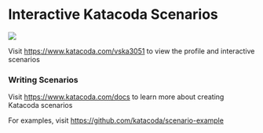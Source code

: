 # Interactive Katacoda Scenarios

[![](http://shields.katacoda.com/katacoda/vska3051/count.svg)](https://www.katacoda.com/vska3051 "Get your profile on Katacoda.com")

Visit https://www.katacoda.com/vska3051 to view the profile and interactive scenarios

### Writing Scenarios
Visit https://www.katacoda.com/docs to learn more about creating Katacoda scenarios

For examples, visit https://github.com/katacoda/scenario-example
